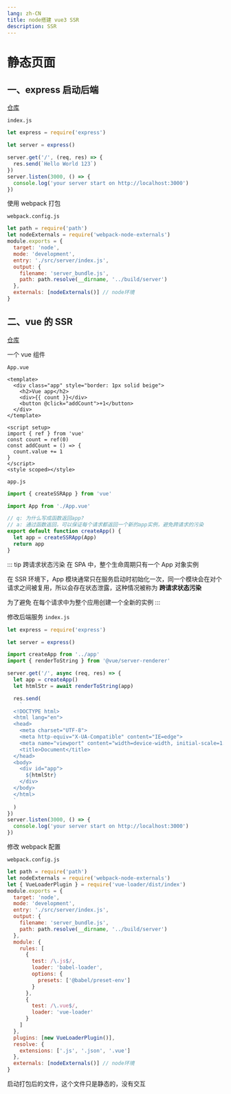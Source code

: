 ```yaml
---
lang: zh-CN
title: node搭建 vue3 SSR
description: SSR
---
```


# 静态页面

## 一、express 启动后端

[仓库](https://github.com/huxiguo/vue3-node-SSR/tree/main/node-server)

`index.js`

```js
let express = require('express')

let server = express()

server.get('/', (req, res) => {
  res.send(`Hello World 123`)
})
server.listen(3000, () => {
  console.log('your server start on http://localhost:3000')
})
```

使用 webpack 打包

`webpack.config.js`

```js
let path = require('path')
let nodeExternals = require('webpack-node-externals')
module.exports = {
  target: 'node',
  mode: 'development',
  entry: './src/server/index.js',
  output: {
    filename: 'server_bundle.js',
    path: path.resolve(__dirname, '../build/server')
  },
  externals: [nodeExternals()] // node环境
}
```

## 二、vue 的 SSR

[仓库](https://github.com/huxiguo/vue3-node-SSR/tree/main/vue3-ssr-server)

一个 vue 组件

`App.vue`

```vue
<template>
  <div class="app" style="border: 1px solid beige">
    <h2>Vue app</h2>
    <div>{{ count }}</div>
    <button @click="addCount">+1</button>
  </div>
</template>

<script setup>
import { ref } from 'vue'
const count = ref(0)
const addCount = () => {
  count.value += 1
}
</script>
<style scoped></style>
```

`app.js`

```js
import { createSSRApp } from 'vue'

import App from './App.vue'

// q: 为什么写成函数返回app?
// a: 通过函数返回，可以保证每个请求都返回一个新的app实例，避免跨请求的污染
export default function createApp() {
  let app = createSSRApp(App)
  return app
}
```

::: tip 跨请求状态污染
在 SPA 中，整个生命周期只有一个 App 对象实例

在 SSR 环境下，App 模块通常只在服务启动时初始化一次，同一个模块会在对个请求之间被复用，所以会存在状态泄露，这种情况被称为 **跨请求状态污染**

为了避免 在每个请求中为整个应用创建一个全新的实例
:::

修改后端服务
`index.js`

```js
let express = require('express')

let server = express()

import createApp from '../app'
import { renderToString } from '@vue/server-renderer'

server.get('/', async (req, res) => {
  let app = createApp()
  let htmlStr = await renderToString(app)

  res.send(
    `
  <!DOCTYPE html>
  <html lang="en">
  <head>
    <meta charset="UTF-8">
    <meta http-equiv="X-UA-Compatible" content="IE=edge">
    <meta name="viewport" content="width=device-width, initial-scale=1.0">
    <title>Document</title>
  </head>
  <body>
    <div id="app">
      ${htmlStr}
    </div>
  </body>
  </html>
  `
  )
})
server.listen(3000, () => {
  console.log('your server start on http://localhost:3000')
})
```

修改 webpack 配置

`webpack.config.js`

```js {12-27}
let path = require('path')
let nodeExternals = require('webpack-node-externals')
let { VueLoaderPlugin } = require('vue-loader/dist/index')
module.exports = {
  target: 'node',
  mode: 'development',
  entry: './src/server/index.js',
  output: {
    filename: 'server_bundle.js',
    path: path.resolve(__dirname, '../build/server')
  },
  module: {
    rules: [
      {
        test: /\.js$/,
        loader: 'babel-loader',
        options: {
          presets: ['@babel/preset-env']
        }
      },
      {
        test: /\.vue$/,
        loader: 'vue-loader'
      }
    ]
  },
  plugins: [new VueLoaderPlugin()],
  resolve: {
    extensions: ['.js', '.json', '.vue']
  },
  externals: [nodeExternals()] // node环境
}
```

启动打包后的文件，这个文件只是静态的，没有交互
